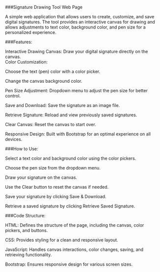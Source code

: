 ###Signature Drawing Tool Web Page

A simple web application that allows users to create, customize, and save digital signatures. The tool provides an interactive canvas for drawing and allows adjustments to text color, background color, and pen size for a personalized experience.

###Features:

Interactive Drawing Canvas: Draw your digital signature directly on the canvas.  
Color Customization:

Choose the text (pen) color with a color picker.

Change the canvas background color.

Pen Size Adjustment: Dropdown menu to adjust the pen size for better control.

Save and Download: Save the signature as an image file.

Retrieve Signature: Reload and view previously saved signatures.

Clear Canvas: Reset the canvas to start over.

Responsive Design: Built with Bootstrap for an optimal experience on all devices.

###How to Use:

Select a text color and background color using the color pickers.

Choose the pen size from the dropdown menu.

Draw your signature on the canvas.

Use the Clear button to reset the canvas if needed.

Save your signature by clicking Save & Download.

Retrieve a saved signature by clicking Retrieve Saved Signature.

###Code Structure:

HTML: Defines the structure of the page, including the canvas, color pickers, and buttons.

CSS: Provides styling for a clean and responsive layout.

JavaScript: Handles canvas interactions, color changes, saving, and retrieving functionality.

Bootstrap: Ensures responsive design for various screen sizes.


